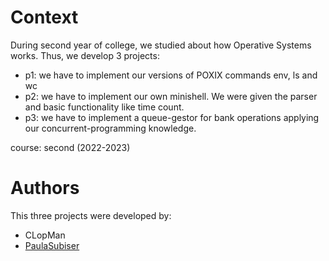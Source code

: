 # Context
During second year of college, we studied about how Operative Systems works. Thus, we develop 3 projects:
- p1: we have to implement our versions of POXIX commands env, ls and wc
- p2: we have to implement our own minishell. We were given the parser and basic functionality like time count. 
- p3: we have to implement a queue-gestor for bank operations applying our concurrent-programming knowledge. 

course: second (2022-2023)

# Authors 
This three projects were developed by: 
- CLopMan
- [PaulaSubiser](https://github.com/PaulaSubiser)
